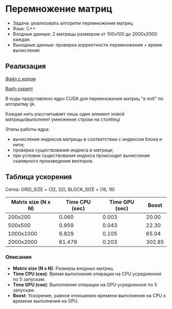 # Перемножение матриц

- Задача: реализовать алгоритм перемножения матриц
- Язык: C++
- Входные данные: 2 матрицы размером от 100х100 до 2000х2000 каждая.
- Выходные данные: проверка корректности перемножения + время вычисления

## Реализация
[Файл с кодом](MatMulGPU.cu)

[Bash-скрипт](CUDA.sh)

В коды представлено ядро CUDA для перемножения матриц "в лоб" по алгоритму ijk.

Каждая нить рассчитывает лишь один элемент новой матрицы(выполняет умножение строки на столбец)

Этапы работы ядра:
- вычисление индексов матрицы в соответствии с индексом блока и нити;
- проверка существования индекса в матрице;
- при условии существования индекса происходит вычисление скалярного произведения векторов.


## Таблица ускорения
Сетка: GRID_SIZE = (32, 32), BLOCK_SIZE = (16, 16)

| Matrix size (N x N) | Time CPU (sec)  | Time GPU (sec)  | Boost               |
|---------------------|-----------------|-----------------|---------------------|
| 200x200             | 0.060           | 0.003           | 20.00               |
| 500x500             | 0.959           | 0.043           | 22.30               |
| 1000x1000           | 6.829           | 0.105           | 65.04               |
| 2000x2000           | 61.479          | 0.203           | 302.85              |

### Описание
- **Matrix size (N x N)**: Размеры входных матриц.
- **Time CPU (сек)**: Время выполнения операции на CPU усредненное по 5 запускам.
- **Time GPU (сек)**: Выполнения операции на GPU усредненное по 5 запускам.
- **Boost**: Ускорение, равное отношению времени выполнения на CPU к времени выполнения на GPU.

